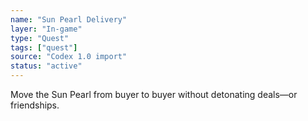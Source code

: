 ```yaml
---
name: "Sun Pearl Delivery"
layer: "In-game"
type: "Quest"
tags: ["quest"]
source: "Codex 1.0 import"
status: "active"
---
```

Move the Sun Pearl from buyer to buyer without detonating deals—or friendships.
